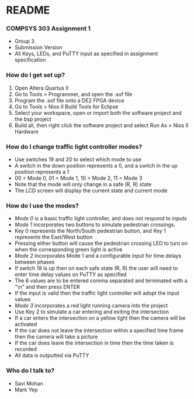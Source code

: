 # README #

### COMPSYS 303 Assignment 1 ###
* Group 3
* Submission Version
* All Keys, LEDs, and PuTTY input as specified in assignment specification

### How do I get set up? ###
1. Open Altera Quartus II
2. Go to Tools > Programmer, and open the .sof file
3. Program the .sof file onto a DE2 FPGA device
4. Go to Tools > Nios II Build Tools for Eclipse
5. Select your workspace, open or import both the software project and the bsp project
6. Build all, then right click the software project and select Run As > Nios II Hardware

### How do I change traffic light controller modes? ###
* Use switches 19 and 20 to select which mode to use
* A switch in the down position represents a 0, and a switch in the up position represents a 1
* 00 = Mode 0, 01 = Mode 1, 10 = Mode 2, 11 = Mode 3
* Note that the mode will only change in a safe (R, R) state
* The LCD screen will display the current state and current mode

### How do I use the modes? ###
* *Mode 0* is a basic traffic light controller, and does not respond to inputs
* *Mode 1* incorporates two buttons to simulate pedestrian crossings. 
* Key 0 represents the North/South pedestrian button, and Key 1 represents the East/West button
* Pressing either button will cause the pedestrian crossing LED to turn on when the corresponding green light is active
* *Mode 2* incorporates Mode 1 and a configurable input for time delays between phases
* If switch 18 is up then on each safe state (R, R) the user will need to enter time delay values on PuTTY as specified
* The 6 values are to be entered comma separated and terminated with a "\n" and then press ENTER
* If the input is valid then the traffic light controller will adopt the input values
* *Mode 3* incorporates a red light running camera into the project
* Use Key 2 to simulate a car entering and exiting the intersection
* If a car enters the intersection on a yellow light then the camera will be activated
* If the car does not leave the intersection within a specified time frame then the camera will take a picture
* If the car does leave the intersection in time then the time taken is recorded
* All data is outputted via PuTTY

### Who do I talk to? ###
* Savi Mohan
* Mark Yep
